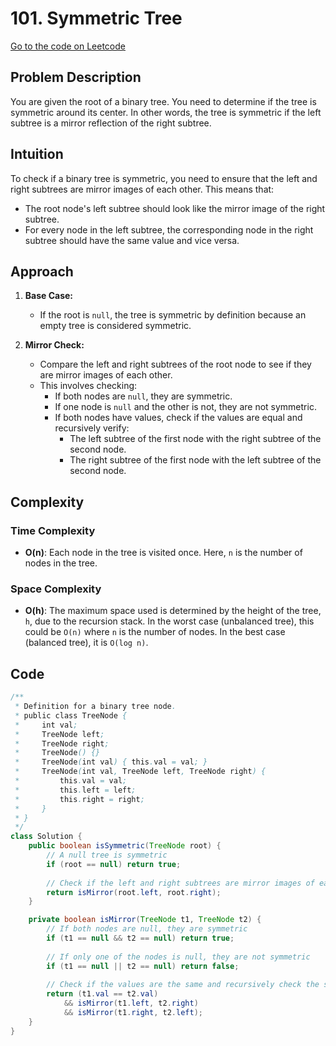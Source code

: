 # 101. Symmetric Tree

[Go to the code on Leetcode](https://leetcode.com/problems/convert-sorted-array-to-binary-search-tree/)

## Problem Description

You are given the root of a binary tree. You need to determine if the tree is symmetric around its center. In other words, the tree is symmetric if the left subtree is a mirror reflection of the right subtree.

## Intuition

To check if a binary tree is symmetric, you need to ensure that the left and right subtrees are mirror images of each other. This means that:
- The root node's left subtree should look like the mirror image of the right subtree.
- For every node in the left subtree, the corresponding node in the right subtree should have the same value and vice versa.

## Approach

1. **Base Case:**
   - If the root is `null`, the tree is symmetric by definition because an empty tree is considered symmetric.

2. **Mirror Check:**
   - Compare the left and right subtrees of the root node to see if they are mirror images of each other.
   - This involves checking:
     - If both nodes are `null`, they are symmetric.
     - If one node is `null` and the other is not, they are not symmetric.
     - If both nodes have values, check if the values are equal and recursively verify:
       - The left subtree of the first node with the right subtree of the second node.
       - The right subtree of the first node with the left subtree of the second node.

## Complexity

### Time Complexity

- **O(n)**: Each node in the tree is visited once. Here, `n` is the number of nodes in the tree.

### Space Complexity

- **O(h)**: The maximum space used is determined by the height of the tree, `h`, due to the recursion stack. In the worst case (unbalanced tree), this could be `O(n)` where `n` is the number of nodes. In the best case (balanced tree), it is `O(log n)`.

## Code

```java
/**
 * Definition for a binary tree node.
 * public class TreeNode {
 *     int val;
 *     TreeNode left;
 *     TreeNode right;
 *     TreeNode() {}
 *     TreeNode(int val) { this.val = val; }
 *     TreeNode(int val, TreeNode left, TreeNode right) {
 *         this.val = val;
 *         this.left = left;
 *         this.right = right;
 *     }
 * }
 */
class Solution {
    public boolean isSymmetric(TreeNode root) {
        // A null tree is symmetric
        if (root == null) return true;
        
        // Check if the left and right subtrees are mirror images of each other
        return isMirror(root.left, root.right);
    }

    private boolean isMirror(TreeNode t1, TreeNode t2) {
        // If both nodes are null, they are symmetric
        if (t1 == null && t2 == null) return true;
        
        // If only one of the nodes is null, they are not symmetric
        if (t1 == null || t2 == null) return false;
        
        // Check if the values are the same and recursively check the subtrees
        return (t1.val == t2.val)
            && isMirror(t1.left, t2.right)
            && isMirror(t1.right, t2.left);
    }
}